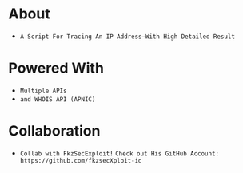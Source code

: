 # About
- ```A Script For Tracing An IP Address—With High Detailed Result```

# Powered With
- ```Multiple APIs```
- ```and WHOIS API (APNIC)```

# Collaboration
- ```Collab with FkzSecExploit!```
```Check out His GitHub Account: https://github.com/fkzsecXploit-id```
